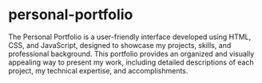# personal-portfolio

The Personal Portfolio is a user-friendly interface developed using HTML, CSS, and JavaScript, designed to showcase my projects, skills, and professional background. This portfolio provides an organized and visually appealing way to present my work, including detailed descriptions of each project, my technical expertise, and accomplishments.
